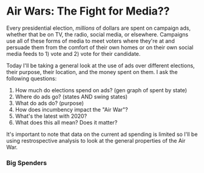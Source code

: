 # Air Wars: The Fight for Media??
Every presidential election, *millions* of dollars are spent on campaign ads, whether that be on TV, the radio, social media, or elsewhere. Campaigns use all of these forms of media to meet voters where they're at and persuade them from the comfort of their own homes or on their own social media feeds to 1) vote and 2) vote for their candidate.

Today I'll be taking a general look at the use of ads over different elections, their purpose, their location, and the money spent on them. I ask the following questions: 
  1. How much do elections spend on ads? (gen graph of spent by state)
  2. Where do ads go? (states AND swing states)
  3. What do ads do? (purpose)
  4. How does incumbency impact the "Air War"? 
  5. What's the latest with 2020? 
  6. What does this all mean? Does it matter? 
  
  It's important to note that data on the current ad spending is limited so I'll be using restrospective analysis to look at the general properties of the Air War. 
  
  ### Big Spenders 
  
  
